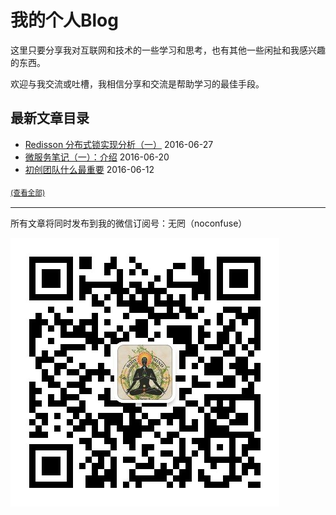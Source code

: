 # 我的个人Blog

这里只要分享我对互联网和技术的一些学习和思考，也有其他一些闲扯和我感兴趣的东西。

欢迎与我交流或吐槽，我相信分享和交流是帮助学习的最佳手段。

## 最新文章目录

* [Redisson 分布式锁实现分析（一）](../../issues/4) 2016-06-27
* [微服务笔记（一）：介绍](../../issues/3) 2016-06-20
* [初创团队什么最重要](../../issues/2) 2016-06-12

<sub>[(查看全部)](../../issues)<sub>

---

所有文章将同时发布到我的微信订阅号：无罔（noconfuse）

![无罔](https://raw.githubusercontent.com/angryz/my-blog/master/noconfuse_430.jpg)
